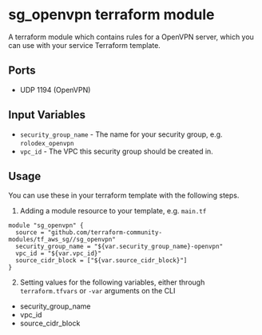 sg_openvpn terraform module
===========================

A terraform module which contains rules for a OpenVPN server, which 
you can use with your service Terraform template.

Ports
-----
- UDP 1194 (OpenVPN)


Input Variables
---------------

- `security_group_name` - The name for your security group, e.g. `rolodex_openvpn`
- `vpc_id` - The VPC this security group should be created in.

Usage
-----

You can use these in your terraform template with the following steps.

1. Adding a module resource to your template, e.g. `main.tf`

```
module "sg_openvpn" {
  source = "github.com/terraform-community-modules/tf_aws_sg//sg_openvpn"
  security_group_name = "${var.security_group_name}-openvpn"
  vpc_id = "${var.vpc_id}"
  source_cidr_block = ["${var.source_cidr_block}"]
}
```

2. Setting values for the following variables, either through `terraform.tfvars` or `-var` arguments on the CLI

- security_group_name
- vpc_id
- source_cidr_block
